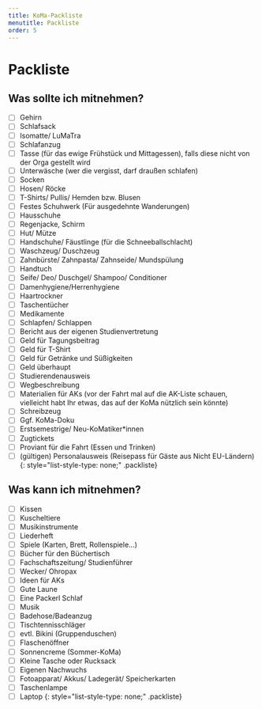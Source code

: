 ```yaml
---
title: KoMa-Packliste
menutitle: Packliste
order: 5
---
```


# Packliste

## Was sollte ich mitnehmen?

- [ ] Gehirn
- [ ] Schlafsack
- [ ] Isomatte/ LuMaTra
- [ ] Schlafanzug
- [ ] Tasse (für das ewige Frühstück und Mittagessen), falls diese nicht von der Orga gestellt wird
- [ ] Unterwäsche (wer die vergisst, darf draußen schlafen)
- [ ] Socken
- [ ] Hosen/ Röcke
- [ ] T-Shirts/ Pullis/ Hemden bzw. Blusen
- [ ] Festes Schuhwerk (Für ausgedehnte Wanderungen)
- [ ] Hausschuhe
- [ ] Regenjacke, Schirm
- [ ] Hut/ Mütze
- [ ] Handschuhe/ Fäustlinge (für die Schneeballschlacht)
- [ ] Waschzeug/ Duschzeug
- [ ] Zahnbürste/ Zahnpasta/ Zahnseide/ Mundspülung
- [ ] Handtuch
- [ ] Seife/ Deo/ Duschgel/ Shampoo/ Conditioner
- [ ] Damenhygiene/Herrenhygiene
- [ ] Haartrockner
- [ ] Taschentücher
- [ ] Medikamente
- [ ] Schlapfen/ Schlappen
- [ ] Bericht aus der eigenen Studienvertretung
- [ ] Geld für Tagungsbeitrag
- [ ] Geld für T-Shirt
- [ ] Geld für Getränke und Süßigkeiten
- [ ] Geld überhaupt
- [ ] Studierendenausweis
- [ ] Wegbeschreibung
- [ ] Materialien für AKs (vor der Fahrt mal auf die AK-Liste schauen, vielleicht habt Ihr etwas, das auf der KoMa nützlich sein könnte)
- [ ] Schreibzeug
- [ ] Ggf. KoMa-Doku
- [ ] Erstsemestrige/ Neu-KoMatiker\*innen
- [ ] Zugtickets
- [ ] Proviant für die Fahrt (Essen und Trinken)
- [ ] (gültigen) Personalausweis (Reisepass für Gäste aus Nicht EU-Ländern)
{: style="list-style-type: none;" .packliste}

## Was kann ich mitnehmen?
- [ ] Kissen
- [ ] Kuscheltiere
- [ ] Musikinstrumente
- [ ] Liederheft
- [ ] Spiele (Karten, Brett, Rollenspiele...)
- [ ] Bücher für den Büchertisch
- [ ] Fachschaftszeitung/ Studienführer
- [ ] Wecker/ Ohropax
- [ ] Ideen für AKs
- [ ] Gute Laune
- [ ] Eine Packerl Schlaf
- [ ] Musik
- [ ] Badehose/Badeanzug
- [ ] Tischtennisschläger
- [ ] evtl. Bikini (Gruppenduschen)
- [ ] Flaschenöffner
- [ ] Sonnencreme (Sommer-KoMa)
- [ ] Kleine Tasche oder Rucksack
- [ ] Eigenen Nachwuchs
- [ ] Fotoapparat/ Akkus/ Ladegerät/ Speicherkarten
- [ ] Taschenlampe
- [ ] Laptop
{: style="list-style-type: none;" .packliste}
